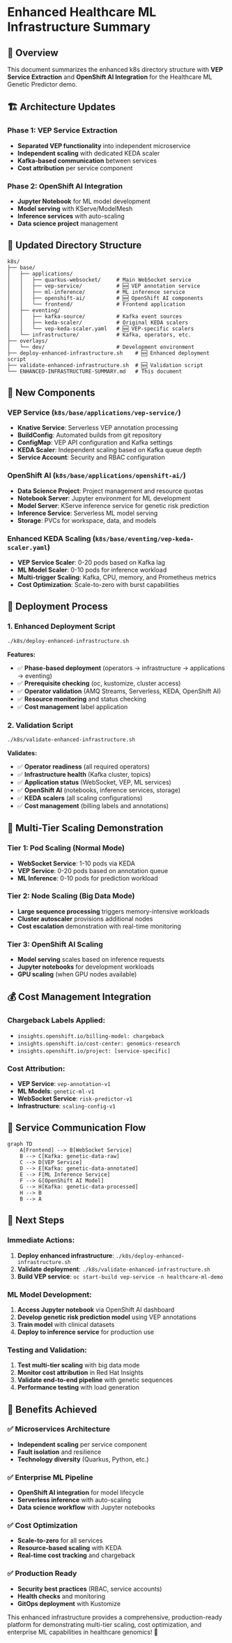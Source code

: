 # Enhanced Healthcare ML Infrastructure Summary

## 🎯 Overview

This document summarizes the enhanced k8s directory structure with **VEP Service Extraction** and **OpenShift AI Integration** for the Healthcare ML Genetic Predictor demo.

## 🏗️ Architecture Updates

### **Phase 1: VEP Service Extraction**
- **Separated VEP functionality** into independent microservice
- **Independent scaling** with dedicated KEDA scaler
- **Kafka-based communication** between services
- **Cost attribution** per service component

### **Phase 2: OpenShift AI Integration**
- **Jupyter Notebook** for ML model development
- **Model serving** with KServe/ModelMesh
- **Inference services** with auto-scaling
- **Data science project** management

## 📁 Updated Directory Structure

```
k8s/
├── base/
│   ├── applications/
│   │   ├── quarkus-websocket/     # Main WebSocket service
│   │   ├── vep-service/           # 🆕 VEP annotation service
│   │   ├── ml-inference/          # ML inference service
│   │   ├── openshift-ai/          # 🆕 OpenShift AI components
│   │   └── frontend/              # Frontend application
│   ├── eventing/
│   │   ├── kafka-source/          # Kafka event sources
│   │   ├── keda-scaler/           # Original KEDA scalers
│   │   └── vep-keda-scaler.yaml   # 🆕 VEP-specific scalers
│   └── infrastructure/            # Kafka, operators, etc.
├── overlays/
│   └── dev/                       # Development environment
├── deploy-enhanced-infrastructure.sh    # 🆕 Enhanced deployment script
├── validate-enhanced-infrastructure.sh  # 🆕 Validation script
└── ENHANCED-INFRASTRUCTURE-SUMMARY.md   # This document
```

## 🔧 New Components

### **VEP Service (`k8s/base/applications/vep-service/`)**
- **Knative Service**: Serverless VEP annotation processing
- **BuildConfig**: Automated builds from git repository
- **ConfigMap**: VEP API configuration and Kafka settings
- **KEDA Scaler**: Independent scaling based on Kafka queue depth
- **Service Account**: Security and RBAC configuration

### **OpenShift AI (`k8s/base/applications/openshift-ai/`)**
- **Data Science Project**: Project management and resource quotas
- **Notebook Server**: Jupyter environment for ML development
- **Model Server**: KServe inference service for genetic risk prediction
- **Inference Service**: Serverless ML model serving
- **Storage**: PVCs for workspace, data, and models

### **Enhanced KEDA Scaling (`k8s/base/eventing/vep-keda-scaler.yaml`)**
- **VEP Service Scaler**: 0-20 pods based on Kafka lag
- **ML Model Scaler**: 0-10 pods for inference workload
- **Multi-trigger Scaling**: Kafka, CPU, memory, and Prometheus metrics
- **Cost Optimization**: Scale-to-zero with burst capabilities

## 🚀 Deployment Process

### **1. Enhanced Deployment Script**
```bash
./k8s/deploy-enhanced-infrastructure.sh
```

**Features:**
- ✅ **Phase-based deployment** (operators → infrastructure → applications → eventing)
- ✅ **Prerequisite checking** (oc, kustomize, cluster access)
- ✅ **Operator validation** (AMQ Streams, Serverless, KEDA, OpenShift AI)
- ✅ **Resource monitoring** and status checking
- ✅ **Cost management** label application

### **2. Validation Script**
```bash
./k8s/validate-enhanced-infrastructure.sh
```

**Validates:**
- ✅ **Operator readiness** (all required operators)
- ✅ **Infrastructure health** (Kafka cluster, topics)
- ✅ **Application status** (WebSocket, VEP, ML services)
- ✅ **OpenShift AI** (notebooks, inference services, storage)
- ✅ **KEDA scalers** (all scaling configurations)
- ✅ **Cost management** (billing labels and annotations)

## 🎯 Multi-Tier Scaling Demonstration

### **Tier 1: Pod Scaling (Normal Mode)**
- **WebSocket Service**: 1-10 pods via KEDA
- **VEP Service**: 0-20 pods based on annotation queue
- **ML Inference**: 0-10 pods for prediction workload

### **Tier 2: Node Scaling (Big Data Mode)**
- **Large sequence processing** triggers memory-intensive workloads
- **Cluster autoscaler** provisions additional nodes
- **Cost escalation** demonstration with real-time monitoring

### **Tier 3: OpenShift AI Scaling**
- **Model serving** scales based on inference requests
- **Jupyter notebooks** for development workloads
- **GPU scaling** (when GPU nodes available)

## 💰 Cost Management Integration

### **Chargeback Labels Applied:**
- `insights.openshift.io/billing-model: chargeback`
- `insights.openshift.io/cost-center: genomics-research`
- `insights.openshift.io/project: [service-specific]`

### **Cost Attribution:**
- **VEP Service**: `vep-annotation-v1`
- **ML Models**: `genetic-ml-v1`
- **WebSocket Service**: `risk-predictor-v1`
- **Infrastructure**: `scaling-config-v1`

## 🔄 Service Communication Flow

```mermaid
graph TD
    A[Frontend] --> B[WebSocket Service]
    B --> C[Kafka: genetic-data-raw]
    C --> D[VEP Service]
    D --> E[Kafka: genetic-data-annotated]
    E --> F[ML Inference Service]
    F --> G[OpenShift AI Model]
    G --> H[Kafka: genetic-data-processed]
    H --> B
    B --> A
```

## 🎯 Next Steps

### **Immediate Actions:**
1. **Deploy enhanced infrastructure**: `./k8s/deploy-enhanced-infrastructure.sh`
2. **Validate deployment**: `./k8s/validate-enhanced-infrastructure.sh`
3. **Build VEP service**: `oc start-build vep-service -n healthcare-ml-demo`

### **ML Model Development:**
1. **Access Jupyter notebook** via OpenShift AI dashboard
2. **Develop genetic risk prediction model** using VEP annotations
3. **Train model** with clinical datasets
4. **Deploy to inference service** for production use

### **Testing and Validation:**
1. **Test multi-tier scaling** with big data mode
2. **Monitor cost attribution** in Red Hat Insights
3. **Validate end-to-end pipeline** with genetic sequences
4. **Performance testing** with load generation

## 🎉 Benefits Achieved

### **✅ Microservices Architecture**
- **Independent scaling** per service component
- **Fault isolation** and resilience
- **Technology diversity** (Quarkus, Python, etc.)

### **✅ Enterprise ML Pipeline**
- **OpenShift AI integration** for model lifecycle
- **Serverless inference** with auto-scaling
- **Data science workflow** with Jupyter notebooks

### **✅ Cost Optimization**
- **Scale-to-zero** for all services
- **Resource-based scaling** with KEDA
- **Real-time cost tracking** and chargeback

### **✅ Production Ready**
- **Security best practices** (RBAC, service accounts)
- **Health checks** and monitoring
- **GitOps deployment** with Kustomize

This enhanced infrastructure provides a comprehensive, production-ready platform for demonstrating multi-tier scaling, cost optimization, and enterprise ML capabilities in healthcare genomics! 🚀
